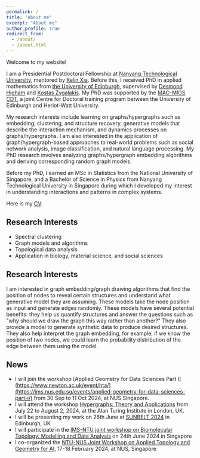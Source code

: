 ```yaml
---
permalink: /
title: "About me"
excerpt: "About me"
author_profile: true
redirect_from: 
  - /about/
  - /about.html
---
```

Welcome to my website!

I am a Presidential Postdoctoral Fellowship at [Nanyang Technological University](https://www.ntu.edu.sg/spms/about-us/mathematics), mentored by [Kelin Xia](https://personal.ntu.edu.sg/xiakelin/index.html). Before this, I received PhD in applied mathematics from [the University of Edinburgh](https://www.maths.ed.ac.uk/school-of-mathematics/research/acm), supervised by [Desmond Higham](https://www.maths.ed.ac.uk/~dhigham/) and [Kostas Zygalakis](https://www.maths.ed.ac.uk/~kzygalak/). My PhD was supported by the  [MAC-MIGS CDT](https://www.mac-migs.ac.uk/), a joint Centre for Doctoral training program between the University of Edinburgh and Heriot-Watt University. 

My research interests include learning on graphs/hypergraphs such as embedding, clustering, and structure recovery, generative models that describe the interaction mechanism, and dynamics processes on graphs/hypergraphs. I am also interested in the application of graph/hypergraph-based approaches to real-world problems such as social network analysis, image classification, and natural language processing.  My PhD research involves analyzing graphs/hypergraph embedding algorithms and deriving corresponding random graph models. 

Before my PhD, I earned an MSc in Statistics from the National University of Singapore, and a Bachelor of Science in Physics from Nanyang Technological University in Singapore during which I developed my interest in understanding interactions and patterns in complex systems. 

Here is my [CV](https://XueGong-git.github.io/files/CV.pdf). 

## Research Interests ##
- Spectral clustering
- Graph models and algorithms
- Topological data analysis
- Application in biology, material science, and social sciences

## Research Interests ##
I am interested in graph embedding/graph drawing algorithms that find the position of nodes to reveal certain structures and understand what generative model they are assuming. These models take the node position as input and generate edges randomly.  These models have several potential benefits: they help us quantify structures and answer the questions such as "why should we draw the graph this way rather than another?" They also provide a model to generate synthetic data to produce desired structures. They also help interpret the graph embedding, for example, if we know the position of two nodes, we could learn the probability distribution of the edge between them using the model.

## News ##
- I will join the workshop [Applied Geometry for Data Sciences Part I](https://www.newton.ac.uk/event/hta/](https://ims.nus.edu.sg/events/applied-geometry-for-data-sciences-part-i/) from 30 Sep to 11 Oct 2024, at NUS Singapore.
- I will attend the workshop [Hypergraphs: Theory and Applications](https://www.newton.ac.uk/event/hta/)  from July 22 to August 2, 2024, at the Alan Turing Institute in London, UK.
- I will be presenting my work on 26th June at [SUNBELT 2024](https://sunbelt2024.com/) in Edinburgh, UK
- I will participate in the [IMS-NTU joint workshop on Biomolecular Topology: Modelling and Data Analysis](https://ims.nus.edu.sg/events/biomolecular-topology-modelling-and-data-analysis/) on 24th June 2024 in Singapore
- I co-organized the [NTU-NUS Joint Workshop on Applied Topology and Geometry for AI](https://sites.google.com/view/ntu-ntu-topo-geom-ai-workshop?usp=sharing), 17-18 February 2024, at NUS, Singapore 
